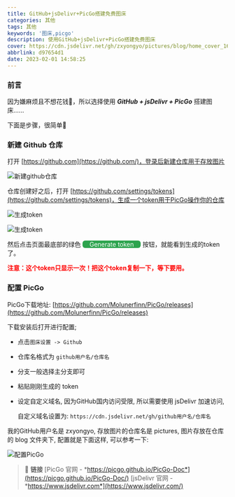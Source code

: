 ```yaml
---
title: GitHub+jsDelivr+PicGo搭建免费图床
categories: 其他
tags: 其他
keywords: '图床,picgo'
description: 使用GitHub+jsDelivr+PicGo搭建免费图床
cover: https://cdn.jsdelivr.net/gh/zxyongyo/pictures/blog/home_cover_1670914123147_9aaccc.jpeg
abbrlink: d97654d1
date: 2023-02-01 14:58:25
---
```


### 前言

因为嫌麻烦且不想花钱🥱，所以选择使用 ***GitHub + jsDelivr + PicGo*** 搭建图床......

下面是步骤，很简单🎈

### 新建 Github 仓库

打开 [https://github.com](https://github.com/)，登录后新建仓库用于存放图片

<img src="https://cdn.jsdelivr.net/gh/zxyongyo/pictures/blog/202302011554079.png" alt="新建github仓库" />

仓库创建好之后，打开 [https://github.com/settings/tokens](https://github.com/settings/tokens)，生成一个token用于PicGo操作你的仓库

![生成token](https://cdn.jsdelivr.net/gh/zxyongyo/pictures/blog/202302011554081.png)

![生成token](https://cdn.jsdelivr.net/gh/zxyongyo/pictures/blog/202302011554082.png)

然后点击页面最底部的绿色 <span style="display: inline-block; padding: 0 16px; background: #2da44e; border-radius: 6px; color: white;">Generate token</span> 按钮，就能看到生成的token了。

**<span style="color: red;">注意：这个token只显示一次！把这个token复制一下，等下要用。</span>**

### 配置 PicGo

PicGo下载地址: [https://github.com/Molunerfinn/PicGo/releases](https://github.com/Molunerfinn/PicGo/releases)

下载安装后打开进行配置; 

- 点击`图床设置 -> Github`

- 仓库名格式为 `github用户名/仓库名`

- 分支一般选择主分支即可

- 粘贴刚刚生成的 token

- 设定自定义域名, 因为GitHub国内访问受限, 所以需要使用 jsDelivr 加速访问, 

  自定义域名设置为: `https://cdn.jsdelivr.net/gh/github用户名/仓库名`

我的GitHub用户名是 zxyongyo, 存放图片的仓库名是 pictures, 图片存放在仓库的 blog 文件夹下, 配置就是下面这样, 可以参考一下:

![配置PicGo](https://cdn.jsdelivr.net/gh/zxyongyo/pictures/blog/202302011631119.png)


> 🔗 **链接**
> [PicGo 官网 - *https://picgo.github.io/PicGo-Doc*](https://picgo.github.io/PicGo-Doc/)
> [jsDelivr 官网 - *https://www.jsdelivr.com*](https://www.jsdelivr.com/)
